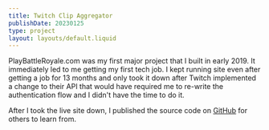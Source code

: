 ```yaml
---
title: Twitch Clip Aggregator
publishDate: 20230125
type: project
layout: layouts/default.liquid
---
```


PlayBattleRoyale.com was my first major project that I built in early 2019. It immediately led to me getting my first tech job. I kept running site even after getting a job for 13 months and only took it down after Twitch implemented a change to their API that would have required me to re-write the authentication flow and I didn't have the time to do it.

After I took the live site down, I published the source code on [GitHub](https://github.com/crock/clip-aggregator) for others to learn from.
